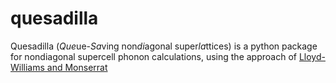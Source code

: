 # quesadilla
Quesadilla (*Que*ue-*Sa*ving non*di*agonal super*la*ttices) is a python package for nondiagonal supercell phonon calculations, using the approach of [Lloyd-Williams and Monserrat](https://journals.aps.org/prb/abstract/10.1103/PhysRevB.92.184301)
